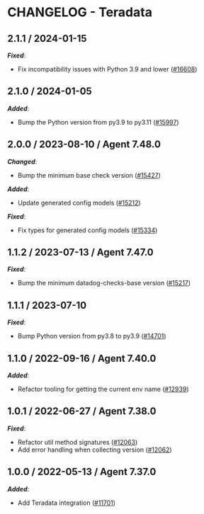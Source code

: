 # CHANGELOG - Teradata

<!-- towncrier release notes start -->

## 2.1.1 / 2024-01-15

***Fixed***:

* Fix incompatibility issues with Python 3.9 and lower ([#16608](https://github.com/KhulnaSoft/integrations-core/pull/16608))

## 2.1.0 / 2024-01-05

***Added***:

* Bump the Python version from py3.9 to py3.11 ([#15997](https://github.com/KhulnaSoft/integrations-core/pull/15997))

## 2.0.0 / 2023-08-10 / Agent 7.48.0

***Changed***:

* Bump the minimum base check version ([#15427](https://github.com/KhulnaSoft/integrations-core/pull/15427))

***Added***:

* Update generated config models ([#15212](https://github.com/KhulnaSoft/integrations-core/pull/15212))

***Fixed***:

* Fix types for generated config models ([#15334](https://github.com/KhulnaSoft/integrations-core/pull/15334))

## 1.1.2 / 2023-07-13 / Agent 7.47.0

***Fixed***:

* Bump the minimum datadog-checks-base version ([#15217](https://github.com/KhulnaSoft/integrations-core/pull/15217))

## 1.1.1 / 2023-07-10

***Fixed***:

* Bump Python version from py3.8 to py3.9 ([#14701](https://github.com/KhulnaSoft/integrations-core/pull/14701))

## 1.1.0 / 2022-09-16 / Agent 7.40.0

***Added***:

* Refactor tooling for getting the current env name ([#12939](https://github.com/KhulnaSoft/integrations-core/pull/12939))

## 1.0.1 / 2022-06-27 / Agent 7.38.0

***Fixed***:

* Refactor util method signatures ([#12063](https://github.com/KhulnaSoft/integrations-core/pull/12063))
* Add error handling when collecting version ([#12062](https://github.com/KhulnaSoft/integrations-core/pull/12062))

## 1.0.0 / 2022-05-13 / Agent 7.37.0

***Added***:

* Add Teradata integration ([#11701](https://github.com/KhulnaSoft/integrations-core/pull/11701))
